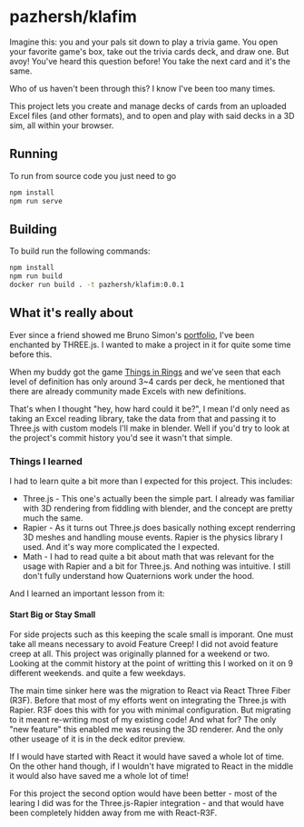 # pazhersh/klafim

Imagine this: you and your pals sit down to play a trivia game. You open your favorite game's box, take out the trivia cards deck, and draw one. But avoy! You've heard this question before! You take the next card and it's the same.

Who of us haven't been through this? I know I've been too many times.

This project lets you create and manage decks of cards from an uploaded Excel files (and other formats), and to open and play with said decks in a 3D sim, all within your browser.

## Running

To run from source code you just need to go

```bash
npm install
npm run serve
```

## Building

To build run the following commands:

```bash
npm install
npm run build
docker run build . -t pazhersh/klafim:0.0.1
```

## What it's really about

Ever since a friend showed me Bruno Simon's [portfolio](https://bruno-simon.com/), I've been enchanted by THREE.js. I wanted to make a project in it for quite some time before this.

When my buddy got the game [Things in Rings](https://boardgamegeek.com/boardgame/408547/things-in-rings) and we've seen that each level of definition has only around 3~4 cards per deck, he mentioned that there are already community made Excels with new definitions.

That's when I thought "hey, how hard could it be?", I mean I'd only need as taking an Excel reading library, take the data from that and passing it to Three.js with custom models I'll make in blender.
Well if you'd try to look at the project's commit history you'd see it wasn't that simple.

### Things I learned

I had to learn quite a bit more than I expected for this project. This includes:

- Three.js - This one's actually been the simple part. I already was familiar with 3D rendering from fiddling with blender, and the concept are pretty much the same.
- Rapier - As it turns out Three.js does basically nothing except renderring 3D meshes and handling mouse events. Rapier is the physics library I used. And it's way more complicated the I expected.
- Math - I had to read quite a bit about math that was relevant for the usage with Rapier and a bit for Three.js. And nothing was intuitive. I still don't fully understand how Quaternions work under the hood.

And I learned an important lesson from it:

#### Start Big or Stay Small

For side projects such as this keeping the scale small is imporant. One must take all means necessary to avoid Feature Creep!
I did not avoid feature creep at all. This project was originally planned for a weekend or two. Looking at the commit history at the point of writting this I worked on it on 9 different weekends. and quite a few weekdays.

The main time sinker here was the migration to React via React Three Fiber (R3F). Before that most of my efforts went on integrating the Three.js with Rapier. R3F does this with for you with minimal configuration.
But migrating to it meant re-writing most of my existing code! And what for? The only "new feature" this enabled me was reusing the 3D renderer. And the only other useage of it is in the deck editor preview.

If I would have started with React it would have saved a whole lot of time.
On the other hand though, if I wouldn't have migrated to React in the middle it would also have saved me a whole lot of time!

For this project the second option would have been better - most of the learing I did was for the Three.js-Rapier integration - and that would have been completely hidden away from me with React-R3F.
